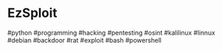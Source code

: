 # EzSploit
#python #programming #hacking #pentesting #osint #kalilinux #linnux #debian #backdoor #rat #exploit #bash #powershell
